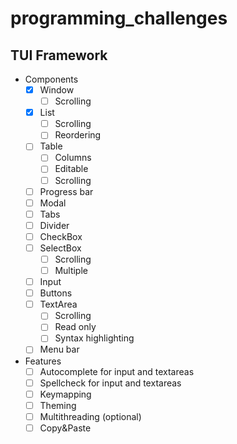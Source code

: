 # programming_challenges
## TUI Framework
 - Components
   - [x] Window
     - [ ] Scrolling
   - [x] List
     - [ ] Scrolling
     - [ ] Reordering
   - [ ] Table
     - [ ] Columns
     - [ ] Editable
     - [ ] Scrolling
   - [ ] Progress bar
   - [ ] Modal
   - [ ] Tabs
   - [ ] Divider
   - [ ] CheckBox
   - [ ] SelectBox
      - [ ] Scrolling
      - [ ] Multiple
   - [ ] Input
   - [ ] Buttons
   - [ ] TextArea
      - [ ] Scrolling
      - [ ] Read only
      - [ ] Syntax highlighting
   - [ ] Menu bar
 - Features
   - [ ] Autocomplete for input and textareas
   - [ ] Spellcheck for input and textareas
   - [ ] Keymapping
   - [ ] Theming
   - [ ] Multithreading (optional)
   - [ ] Copy&Paste
